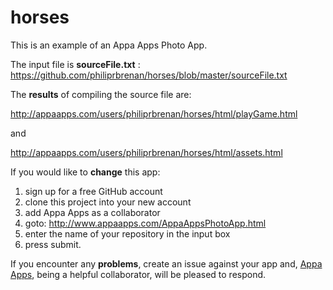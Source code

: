 # horses
This is an example of an Appa Apps Photo App.

The input file is **sourceFile.txt** :  https://github.com/philiprbrenan/horses/blob/master/sourceFile.txt

The **results** of compiling the source file are:

 http://appaapps.com/users/philiprbrenan/horses/html/playGame.html
 
and

http://appaapps.com/users/philiprbrenan/horses/html/assets.html

If you would like to **change** this app:

1. sign up for a free GitHub account
2. clone this project into your new account
3. add Appa Apps as a collaborator
4. goto: http://www.appaapps.com/AppaAppsPhotoApp.html 
5. enter the name of your repository in the input box
6. press submit.  

If you encounter any **problems**, create an issue against your app and, <a href="http://www.appaapps.com">Appa Apps</a>, being a helpful collaborator, will be pleased to respond.
